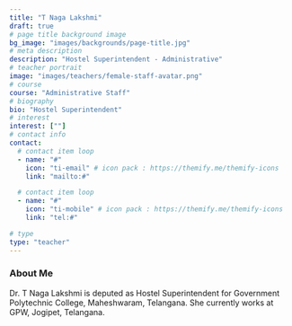 ```yaml
---
title: "T Naga Lakshmi"
draft: true
# page title background image
bg_image: "images/backgrounds/page-title.jpg"
# meta description
description: "Hostel Superintendent - Administrative"
# teacher portrait
image: "images/teachers/female-staff-avatar.png"
# course
course: "Administrative Staff"
# biography
bio: "Hostel Superintendent"
# interest
interest: [""]
# contact info
contact:
  # contact item loop
  - name: "#"
    icon: "ti-email" # icon pack : https://themify.me/themify-icons
    link: "mailto:#"

  # contact item loop
  - name: "#"
    icon: "ti-mobile" # icon pack : https://themify.me/themify-icons
    link: "tel:#"

# type
type: "teacher"
---
```


### About Me

Dr. T Naga Lakshmi is deputed as Hostel Superintendent for Government Polytechnic College, Maheshwaram, Telangana. She currently works at GPW, Jogipet, Telangana.
